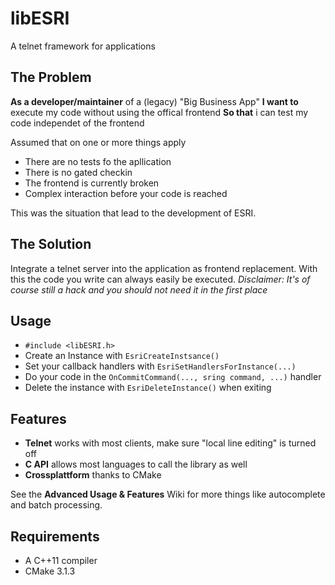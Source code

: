 # libESRI
A telnet framework for applications

## The Problem
**As a developer/maintainer** of a (legacy) "Big Business App"
**I want to** execute my code without using the offical frontend
**So that** i can test my code independet of the frontend

Assumed that on one or more things apply
- There are no tests fo the apllication
- There is no gated checkin
- The frontend is currently broken
- Complex interaction before your code is reached
 
This was the situation that lead to the development of ESRI.

## The Solution
Integrate a telnet server into the application as frontend replacement.
With this the code you write can always easily be executed.
*Disclaimer: It's of course still a hack and you should not need it in the first place*

## Usage
* `#include <libESRI.h>`
* Create an Instance with `EsriCreateInstsance()`
* Set your callback handlers with `EsriSetHandlersForInstance(...)`
* Do your code in the `OnCommitCommand(..., sring command, ...)` handler
* Delete the instance with `EsriDeleteInstance()` when exiting

## Features
- **Telnet** works with most clients, make sure "local line editing" is turned off
- **C API** allows most languages to call the library as well
- **Crossplattform** thanks to CMake
 
See the **Advanced Usage & Features** Wiki for more things like autocomplete and batch processing.

## Requirements
* A C++11 compiler
* CMake 3.1.3